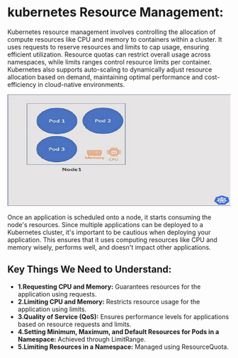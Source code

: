# kubernetes Resource Management:
Kubernetes resource management involves controlling the allocation of compute resources like CPU and memory to containers
within a cluster. It uses requests to reserve resources and limits to cap usage, ensuring efficient utilization. Resource
quotas can restrict overall usage across namespaces, while limits ranges control resource limits per container. Kubernetes
also supports auto-scaling to dynamically adjust resource allocation based on demand, maintaining optimal performance and
cost-efficiency in cloud-native environments.

![Kubernetes Resource Management](https://github.com/balusena/kubernetes-for-devops/blob/main/13-Kubernetes%20Resource%20Management/resource_management.png)

Once an application is scheduled onto a node, it starts consuming the node's resources. Since multiple applications can 
be deployed to a Kubernetes cluster, it's important to be cautious when deploying your application. This ensures that it
uses computing resources like CPU and memory wisely, performs well, and doesn't impact other applications.

## Key Things We Need to Understand:
- **1.Requesting CPU and Memory:** Guarantees resources for the application using requests.
- **2.Limiting CPU and Memory:** Restricts resource usage for the application using limits.
- **3.Quality of Service (QoS):** Ensures performance levels for applications based on resource requests and limits.
- **4.Setting Minimum, Maximum, and Default Resources for Pods in a Namespace:** Achieved through LimitRange.
- **5.Limiting Resources in a Namespace:** Managed using ResourceQuota.



